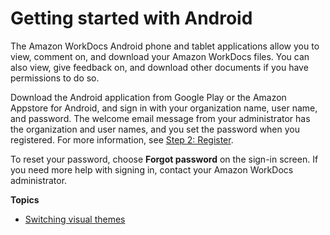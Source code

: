 # Getting started with Android<a name="android_phone_client_help"></a>

The Amazon WorkDocs Android phone and tablet applications allow you to view, comment on, and download your Amazon WorkDocs files\. You can also view, give feedback on, and download other documents if you have permissions to do so\.

Download the Android application from Google Play or the Amazon Appstore for Android, and sign in with your organization name, user name, and password\. The welcome email message from your administrator has the organization and user names, and you set the password when you registered\. For more information, see [Step 2: Register](user_registration.md)\.

To reset your password, choose **Forgot password** on the sign\-in screen\. If you need more help with signing in, contact your Amazon WorkDocs administrator\.

**Topics**
+ [Switching visual themes](switch-themes-android.md)